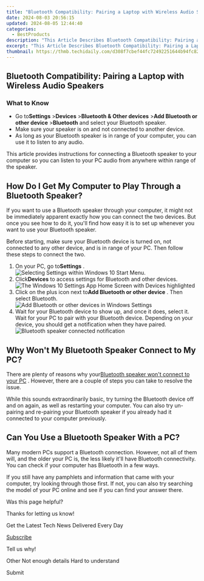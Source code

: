 ```yaml
---
title: "Bluetooth Compatibility: Pairing a Laptop with Wireless Audio Speakers"
date: 2024-08-03 20:56:15
updated: 2024-08-05 12:44:40
categories:
  - BestProducts
description: "This Article Describes Bluetooth Compatibility: Pairing a Laptop with Wireless Audio Speakers"
excerpt: "This Article Describes Bluetooth Compatibility: Pairing a Laptop with Wireless Audio Speakers"
thumbnail: https://thmb.techidaily.com/d308f7cbef44fc72492251644b94fc820af3415416f540b09fcf25e37cb1c7dd.jpg
---
```


## Bluetooth Compatibility: Pairing a Laptop with Wireless Audio Speakers
### What to Know

* Go to**Settings** \>**Devices** \>**Bluetooth & Other devices** \>**Add Bluetooth or other device** \>**Bluetooth** and select your Bluetooth speaker.
* Make sure your speaker is on and not connected to another device.
* As long as your Bluetooth speaker is in range of your computer, you can use it to listen to any audio.

 This article provides instructions for connecting a Bluetooth speaker to your computer so you can listen to your PC audio from anywhere within range of the speaker.

## How Do I Get My Computer to Play Through a Bluetooth Speaker?

 If you want to use a Bluetooth speaker through your computer, it might not be immediately apparent exactly how you can connect the two devices. But once you see how to do it, you'll find how easy it is to set up whenever you want to use your Bluetooth speaker.

 Before starting, make sure your Bluetooth device is turned on, not connected to any other device, and is in range of your PC. Then follow these steps to connect the two.  

1. On your PC, go to**Settings** .  
![Selecting Settings within Windows 10 Start Menu.](https://www.lifewire.com/thmb/ZLW18caMgtX0bhxK8Cra4LJy0pM=/1500x0/filters:no_upscale():max_bytes(150000):strip_icc():format(webp)/012-how-to-turn-off-notifications-on-chrome-in-windows-10-cf3d10cc6b5148f29d4c8da407fd69cd.jpg)
2. Click**Devices** to access settings for Bluetooth and other devices.  
![The Windows 10 Settings App Home Screen with Devices highlighted](https://www.lifewire.com/thmb/eDONGxJf7R2qCHBGD978GGxclL4=/1500x0/filters:no_upscale():max_bytes(150000):strip_icc():format(webp)/Devices-d1d66147ad624e268dbeba04e5b237ca.jpg)
3. Click on the plus icon next to**Add Bluetooth or other device** . Then select Bluetooth.  
![Add Bluetooth or other devices in Windows Settings](https://www.lifewire.com/thmb/-9qKSj_5OTPpiXeHwO-zOgh16GE=/1500x0/filters:no_upscale():max_bytes(150000):strip_icc():format(webp)/007_how-to-connect-alexa-to-your-computer-4172950-82191f10a08e42f2a536204a813880ae.jpg)
4. Wait for your Bluetooth device to show up, and once it does, select it. Wait for your PC to pair with your Bluetooth device. Depending on your device, you should get a notification when they have paired.  
![Bluetooth speaker connected notification](https://www.lifewire.com/thmb/X6g9s1Nws2epTJq1gFjfUSrselY=/1500x0/filters:no_upscale():max_bytes(150000):strip_icc():format(webp)/speaker-621f208462da45d88c5c53db4e546082.jpg)

## Why Won't My Bluetooth Speaker Connect to My PC?

 There are plenty of reasons why your[Bluetooth speaker won't connect to your PC](https://www.lifewire.com/fix-windows-10-bluetooth-not-working-4587254) . However, there are a couple of steps you can take to resolve the issue.

 While this sounds extraordinarily basic, try turning the Bluetooth device off and on again, as well as restarting your computer. You can also try un-pairing and re-pairing your Bluetooth speaker if you already had it connected to your computer previously.

## Can You Use a Bluetooth Speaker With a PC?

 Many modern PCs support a Bluetooth connection. However, not all of them will, and the older your PC is, the less likely it'll have Bluetooth connectivity. You can check if your computer has Bluetooth in a few ways.

 If you still have any pamphlets and information that came with your computer, try looking through those first. If not, you can also try searching the model of your PC online and see if you can find your answer there.

Was this page helpful?

Thanks for letting us know!

 Get the Latest Tech News Delivered Every Day

[Subscribe](https://www.lifewire.com/#)

Tell us why!

 Other  Not enough details  Hard to understand

 Submit

<ins class="adsbygoogle"
     style="display:block"
     data-ad-format="autorelaxed"
     data-ad-client="ca-pub-7571918770474297"
     data-ad-slot="1223367746"></ins>



<ins class="adsbygoogle"
     style="display:block"
     data-ad-client="ca-pub-7571918770474297"
     data-ad-slot="8358498916"
     data-ad-format="auto"
     data-full-width-responsive="true"></ins>
